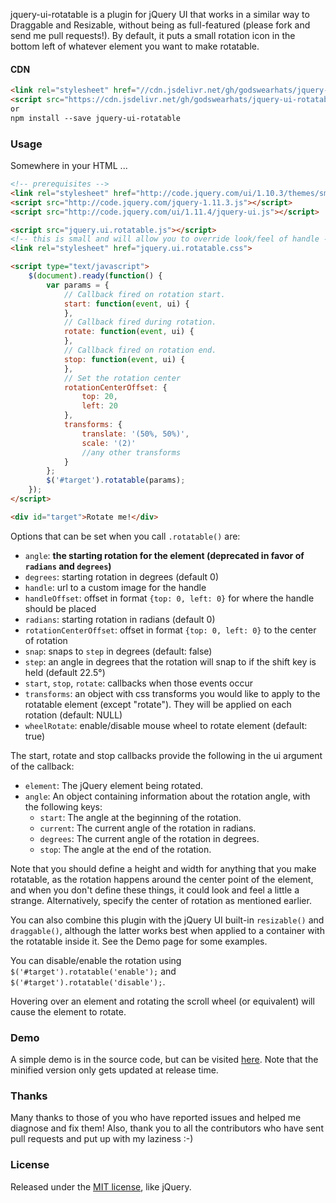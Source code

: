 jquery-ui-rotatable is a plugin for jQuery UI that works in a similar way to Draggable and Resizable, without being as full-featured (please fork and send me pull requests!). By default, it puts a small rotation icon in the bottom left of whatever element you want to make rotatable.

#### CDN
```html
<link rel="stylesheet" href="//cdn.jsdelivr.net/gh/godswearhats/jquery-ui-rotatable@1.1/jquery.ui.rotatable.css">
<script src="https://cdn.jsdelivr.net/gh/godswearhats/jquery-ui-rotatable@1.1/jquery.ui.rotatable.min.js"></script>
or
npm install --save jquery-ui-rotatable
```

### Usage

Somewhere in your HTML ...

```html
<!-- prerequisites -->
<link rel="stylesheet" href="http://code.jquery.com/ui/1.10.3/themes/smoothness/jquery-ui.css">
<script src="http://code.jquery.com/jquery-1.11.3.js"></script>
<script src="http://code.jquery.com/ui/1.11.4/jquery-ui.js"></script>

<script src="jquery.ui.rotatable.js"></script>
<!-- this is small and will allow you to override look/feel of handle -->
<link rel="stylesheet" href="jquery.ui.rotatable.css">

<script type="text/javascript">
    $(document).ready(function() {
        var params = {
            // Callback fired on rotation start.
            start: function(event, ui) {
            },
            // Callback fired during rotation.
            rotate: function(event, ui) {
            },
            // Callback fired on rotation end.
            stop: function(event, ui) {
            },
            // Set the rotation center
            rotationCenterOffset: {
                top: 20,
                left: 20
            },
            transforms: {
                translate: '(50%, 50%)',
                scale: '(2)'
                //any other transforms
            }
        };
        $('#target').rotatable(params);
    });
</script>

<div id="target">Rotate me!</div>
```



Options that can be set when you call `.rotatable()` are:

* `angle`: __the starting rotation for the element (deprecated in favor of `radians` and `degrees`)__
* `degrees`: starting rotation in degrees (default 0)
* `handle`: url to a custom image for the handle
* `handleOffset`: offset in format `{top: 0, left: 0}` for where the handle should be placed
* `radians`: starting rotation in radians (default 0)
* `rotationCenterOffset`: offset in format `{top: 0, left: 0}` to the center of rotation
* `snap`: snaps to `step` in degrees (default: false)
* `step`: an angle in degrees that the rotation will snap to if the shift key is held (default 22.5&deg;)
* `start`, `stop`, `rotate`: callbacks when those events occur
* `transforms`: an object with css transforms you would like to apply to the rotatable element (except "rotate"). They will be applied on each rotation (default: NULL)
* `wheelRotate`: enable/disable mouse wheel to rotate element (default: true)

The start, rotate and stop callbacks provide the following in the ui argument of the callback:

* `element`: The jQuery element being rotated.
* `angle`: An object containing information about the rotation angle, with the following keys:
  * `start`: The angle at the beginning of the rotation.
  * `current`: The current angle of the rotation in radians.
  * `degrees`: The current angle of the rotation in degrees.
  * `stop`: The angle at the end of the rotation.

Note that you should define a height and width for anything that you make rotatable, as the rotation happens around the center point of the element, and when you don't define these things, it could look and feel a little a strange. Alternatively, specify the center of rotation as mentioned earlier.

You can also combine this plugin with the jQuery UI built-in `resizable()` and `draggable()`, although the latter works best when applied to a container with the rotatable inside it. See the Demo page for some examples.

You can disable/enable the rotation using `$('#target').rotatable('enable');` and `$('#target').rotatable('disable');`.

Hovering over an element and rotating the scroll wheel (or equivalent) will cause the element to rotate.

### Demo

A simple demo is in the source code, but can be visited [here](http://godswearhats.com/jquery-ui-rotatable/demo.html). Note that the minified version only gets updated at release time.

### Thanks

Many thanks to those of you who have reported issues and helped me diagnose and fix them! Also, thank you to all the contributors who have sent pull requests and put up with my laziness :-)

### License

Released under the [MIT license](http://jquery.org/license), like jQuery.
